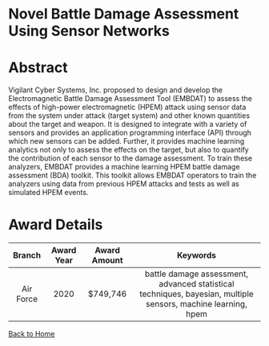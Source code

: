 
Novel Battle Damage Assessment Using Sensor Networks
====================================================

# Abstract


Vigilant Cyber Systems, Inc. proposed to design and develop the Electromagnetic Battle Damage Assessment Tool (EMBDAT) to assess the effects of high-power electromagnetic (HPEM) attack using sensor data from the system under attack (target system) and other known quantities about the target and weapon. It is designed to integrate with a variety of sensors and provides an application programming interface (API) through which new sensors can be added. Further, it provides machine learning analytics not only to assess the effects on the target, but also to quantify the contribution of each sensor to the damage assessment. To train these analyzers, EMBDAT provides a machine learning HPEM battle damage assessment (BDA) toolkit. This toolkit allows EMBDAT operators to train the analyzers using data from previous HPEM attacks and tests as well as simulated HPEM events.  

# Award Details

|Branch|Award Year|Award Amount|Keywords|
| :---: | :---: | :---: | :---: |
|Air Force|2020|$749,746|battle damage assessment, advanced statistical techniques, bayesian, multiple sensors, machine learning, hpem|
  
  


[Back to Home](https://github.com/chrischow/dod_sbir_awards/DJ/#1417)